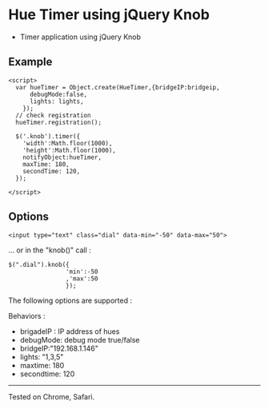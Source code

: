 Hue Timer using jQuery Knob
=============

- Timer application using jQuery Knob

Example
-------

    <script>
      var hueTimer = Object.create(HueTimer,{bridgeIP:bridgeip,
          debugMode:false,
          lights: lights,
        });
      // check registration
      hueTimer.registration();

      $('.knob').timer({
        'width':Math.floor(1000),
        'height':Math.floor(1000),
        notifyObject:hueTimer,
        maxTime: 180,
        secondTime: 120,
      });

    </script>

Options
-------

    <input type="text" class="dial" data-min="-50" data-max="50">

... or in the "knob()" call :

    $(".dial").knob({
                    'min':-50
                    ,'max':50
                    });

The following options are supported :

Behaviors :
* brigadeIP : IP address of hues
* debugMode: debug mode true/false
* bridgeIP:"192.168.1.146"
* lights: "1,3,5"
* maxtime: 180
* secondtime: 120

-------

Tested on Chrome, Safari.

